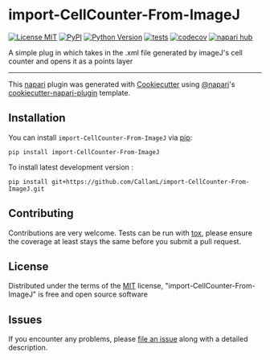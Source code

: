 # import-CellCounter-From-ImageJ

[![License MIT](https://img.shields.io/pypi/l/import-CellCounter-From-ImageJ.svg?color=green)](https://github.com/CallanL/import-CellCounter-From-ImageJ/raw/main/LICENSE)
[![PyPI](https://img.shields.io/pypi/v/import-CellCounter-From-ImageJ.svg?color=green)](https://pypi.org/project/import-CellCounter-From-ImageJ)
[![Python Version](https://img.shields.io/pypi/pyversions/import-CellCounter-From-ImageJ.svg?color=green)](https://python.org)
[![tests](https://github.com/CallanL/import-CellCounter-From-ImageJ/workflows/tests/badge.svg)](https://github.com/CallanL/import-CellCounter-From-ImageJ/actions)
[![codecov](https://codecov.io/gh/CallanL/import-CellCounter-From-ImageJ/branch/main/graph/badge.svg)](https://codecov.io/gh/CallanL/import-CellCounter-From-ImageJ)
[![napari hub](https://img.shields.io/endpoint?url=https://api.napari-hub.org/shields/import-CellCounter-From-ImageJ)](https://napari-hub.org/plugins/import-CellCounter-From-ImageJ)

A simple plug in which takes in the .xml file generated by imageJ's cell counter and opens it as a points layer

----------------------------------

This [napari] plugin was generated with [Cookiecutter] using [@napari]'s [cookiecutter-napari-plugin] template.

<!--
Don't miss the full getting started guide to set up your new package:
https://github.com/napari/cookiecutter-napari-plugin#getting-started

and review the napari docs for plugin developers:
https://napari.org/stable/plugins/index.html
-->

## Installation

You can install `import-CellCounter-From-ImageJ` via [pip]:

    pip install import-CellCounter-From-ImageJ



To install latest development version :

    pip install git+https://github.com/CallanL/import-CellCounter-From-ImageJ.git


## Contributing

Contributions are very welcome. Tests can be run with [tox], please ensure
the coverage at least stays the same before you submit a pull request.

## License

Distributed under the terms of the [MIT] license,
"import-CellCounter-From-ImageJ" is free and open source software

## Issues

If you encounter any problems, please [file an issue] along with a detailed description.

[napari]: https://github.com/napari/napari
[Cookiecutter]: https://github.com/audreyr/cookiecutter
[@napari]: https://github.com/napari
[MIT]: http://opensource.org/licenses/MIT
[BSD-3]: http://opensource.org/licenses/BSD-3-Clause
[GNU GPL v3.0]: http://www.gnu.org/licenses/gpl-3.0.txt
[GNU LGPL v3.0]: http://www.gnu.org/licenses/lgpl-3.0.txt
[Apache Software License 2.0]: http://www.apache.org/licenses/LICENSE-2.0
[Mozilla Public License 2.0]: https://www.mozilla.org/media/MPL/2.0/index.txt
[cookiecutter-napari-plugin]: https://github.com/napari/cookiecutter-napari-plugin

[file an issue]: https://github.com/CallanL/import-CellCounter-From-ImageJ/issues

[napari]: https://github.com/napari/napari
[tox]: https://tox.readthedocs.io/en/latest/
[pip]: https://pypi.org/project/pip/
[PyPI]: https://pypi.org/
